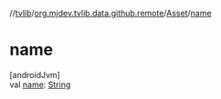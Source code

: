 //[tvlib](../../../index.md)/[org.mjdev.tvlib.data.github.remote](../index.md)/[Asset](index.md)/[name](name.md)

# name

[androidJvm]\
val [name](name.md): [String](https://kotlinlang.org/api/latest/jvm/stdlib/kotlin/-string/index.html)
